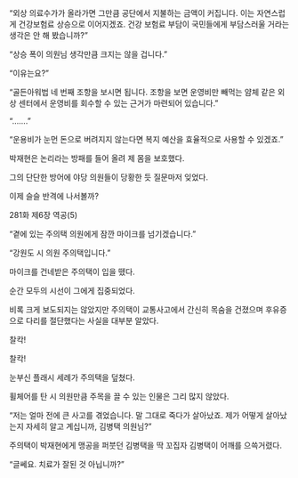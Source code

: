 “외상 의료수가가 올라가면 그만큼 공단에서 지불하는 금액이 커집니다. 이는 자연스럽게 건강보험료 상승으로 이어지겠죠. 건강 보험료 부담이 국민들에게 부담스러울 거라는 생각은 안 해 봤습니까?”

“상승 폭이 의원님 생각만큼 크지는 않을 겁니다.”

“이유는요?”

“골든아워법 네 번째 조항을 보시면 됩니다. 조항을 보면 운영비만 빼먹는 얌체 같은 외상 센터에서 운영비를 회수할 수 있는 근거가 마련되어 있습니다.”

“…….”

“운용비가 눈먼 돈으로 버려지지 않는다면 복지 예산을 효율적으로 사용할 수 있겠죠.”

박재현은 논리라는 방패를 들어 올려 제 몸을 보호했다.

그의 단단한 방어에 야당 의원들이 당황한 듯 질문마저 잊었다.

이제 슬슬 반격에 나서볼까?

281화 제6장 역공(5)

“곁에 있는 주의택 의원에게 잠깐 마이크를 넘기겠습니다.”

“강원도 시 의원 주의택입니다.”

마이크를 건네받은 주의택이 입을 뗐다.

순간 모두의 시선이 그에게 집중되었다.

비록 크게 보도되지는 않았지만 주의택이 교통사고에서 간신히 목숨을 건졌으며 후유증으로 다리를 절단했다는 사실을 대부분 알았다.

찰칵!

찰칵!

눈부신 플래시 세례가 주의택을 덮쳤다.

휠체어를 탄 시 의원만큼 주목을 끌 수 있는 인물은 그리 많지 않았다.

“저는 얼마 전에 큰 사고를 겪었습니다. 말 그대로 죽다가 살아났죠. 제가 어떻게 살아났는지 자세히 알고 계십니까, 김병택 의원님?”

주의택이 박재현에게 맹공을 퍼붓던 김병택을 딱 꼬집자 김병택이 어깨를 으쓱거렸다.

“글쎄요. 치료가 잘된 것 아닙니까?”